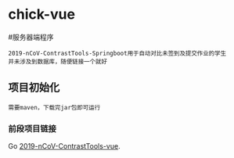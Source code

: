 # chick-vue

#服务器端程序
```
2019-nCoV-ContrastTools-Springboot用于自动对比未签到及提交作业的学生
并未涉及到数据库，随便链接一个就好
```

## 项目初始化
```
需要maven，下载完jar包即可运行
```

### 前段项目链接
Go [2019-nCoV-ContrastTools-vue](https://github.com/yue-thulium/2019-nCoV-ContrastTools-vue).
